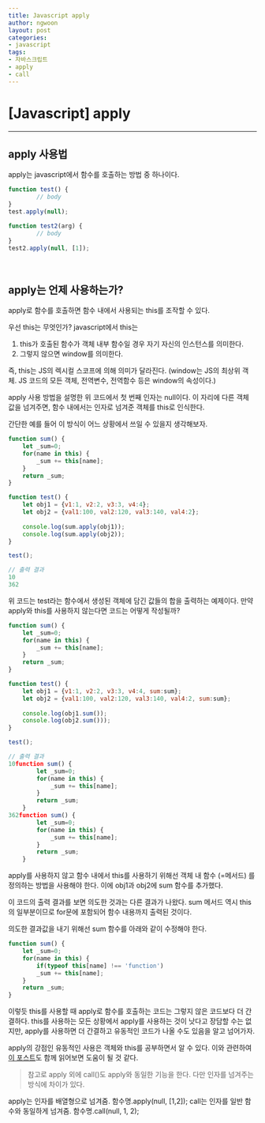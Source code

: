 ```yaml
---
title: Javascript apply
author: ngwoon
layout: post
categories:
- javascript
tags:
- 자바스크립트
- apply
- call
---
```


# [Javascript] apply
- - -

## apply 사용법
apply는 javascript에서 함수를 호출하는 방법 중 하나이다.

```jsx
function test() {
		// body
}
test.apply(null);

function test2(arg) {
		// body
}
test2.apply(null, [1]);
```

<br/>

## apply는 언제 사용하는가?
apply로 함수를 호출하면 함수 내에서 사용되는 this를 조작할 수 있다.

우선 this는 무엇인가? javascript에서 this는 

1. this가 호출된 함수가 객체 내부 함수일 경우 자기 자신의 인스턴스를 의미한다.
2. 그렇지 않으면 window를 의미한다. 

즉, this는 JS의 렉시컬 스코프에 의해 의미가 달라진다.
(window는 JS의 최상위 객체. JS 코드의 모든 객체, 전역변수, 전역함수 등은 window의 속성이다.)

apply 사용 방법을 설명한 위 코드에서 첫 번째 인자는 null이다. 이 자리에 다른 객체 값을 넘겨주면, 함수 내에서는 인자로 넘겨준 객체를 this로 인식한다.

간단한 예를 들어 이 방식이 어느 상황에서 쓰일 수 있을지 생각해보자.

```jsx
function sum() {
    let _sum=0;
    for(name in this) {
        _sum += this[name];
    }
    return _sum;
}

function test() {
    let obj1 = {v1:1, v2:2, v3:3, v4:4};
    let obj2 = {val1:100, val2:120, val3:140, val4:2};
    
    console.log(sum.apply(obj1));
    console.log(sum.apply(obj2));
}

test();

// 출력 결과
10
362
```

위 코드는 test라는 함수에서 생성된 객체에 담긴 값들의 합을 출력하는 예제이다. 만약 apply와 this를 사용하지 않는다면 코드는 어떻게 작성될까?

```jsx
function sum() {
    let _sum=0;
    for(name in this) {
        _sum += this[name];
    }
    return _sum;
}

function test() {
    let obj1 = {v1:1, v2:2, v3:3, v4:4, sum:sum};
    let obj2 = {val1:100, val2:120, val3:140, val4:2, sum:sum};
    
    console.log(obj1.sum());
    console.log(obj2.sum()));
}

test();

// 출력 결과
10function sum() {
        let _sum=0;
        for(name in this) {
            _sum += this[name];
        }
        return _sum;
    }
362function sum() {
        let _sum=0;
        for(name in this) {
            _sum += this[name];
        }
        return _sum;
    }
```

apply를 사용하지 않고 함수 내에서 this를 사용하기 위해선 객체 내 함수 (=메서드) 를 정의하는 방법을 사용해야 한다. 이에 obj1과 obj2에 sum 함수를 추가했다.

이 코드의 출력 결과를 보면 의도한 것과는 다른 결과가 나왔다. sum 메서드 역시 this의 일부분이므로 for문에 포함되어 함수 내용까지 출력된 것이다.

의도한 결과값을 내기 위해선 sum 함수를 아래와 같이 수정해야 한다.

```jsx
function sum() {
    let _sum=0;
    for(name in this) {
        if(typeof this[name] !== 'function')
        _sum += this[name];
    }
    return _sum;
}
```

이렇듯 this를 사용할 때 apply로 함수를 호출하는 코드는 그렇지 않은 코드보다 더 간결하다. this를 사용하는 모든 상황에서 apply를 사용하는 것이 낫다고 장담할 수는 없지만, apply를 사용하면 더 간결하고 유동적인 코드가 나올 수도 있음을 알고 넘어가자.

apply의 강점인 유동적인 사용은 객체와 this를 공부하면서 알 수 있다. 이와 관련하여 [이 포스트](https://ngwoon.github.io/javascript/2020/08/20/JS-this/)도 함께 읽어보면 도움이 될 것 같다.

> 참고로 apply 외에 call()도 apply와 동일한 기능을 한다. 다만 인자를 넘겨주는 방식에 차이가 있다.

apply는 인자를 배열형으로 넘겨줌.                함수명.apply(null, [1,2]);
call는 인자를 일반 함수와 동일하게 넘겨줌.   함수명.call(null, 1, 2);